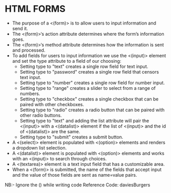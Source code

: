 # HTML FORMS
- The purpose of a <(form)> is to allow users to input information and send it.
- The <(form)>‘s action attribute determines where the form’s information goes.
- The <(form)>‘s method attribute determines how the information is sent and processed.
- To add fields for users to input information we use the <(input)> element and set the type attribute to a field of our choosing:
    * Setting type to "text" creates a single row field for text input.
    * Setting type to "password" creates a single row field that censors text input.
    * Setting type to "number" creates a single row field for number input.
    * Setting type to "range" creates a slider to select from a range of numbers.
    * Setting type to "checkbox" creates a single checkbox that can be paired with other checkboxes.
    * Setting type to "radio" creates a radio button that can be paired with other radio buttons.
    * Setting type to "text" and adding the list attribute will pair the <(input)> with a <(datalist)> element if the list of <(input)> and the id of <(datalist)> are the same.
    * Setting type to "submit" creates a submit button.
- A <(select)> element is populated with <(option)> elements and renders a dropdown list selection.
- A <(datalist)> element is populated with <(option)> elements and works with an <(input)> to search through choices.
- A <(textarea)> element is a text input field that has a customizable area.
- When a <(form)> is submitted, the name of the fields that accept input and the value of those fields are sent as name=value pairs.

NB:- Ignore the () while writing code
Reference Code: daviesBurgers
